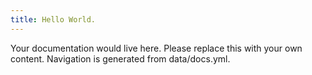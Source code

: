 ```yaml
---
title: Hello World.
---
```


Your documentation would live here. Please replace this with your own
content. Navigation is generated from data/docs.yml.